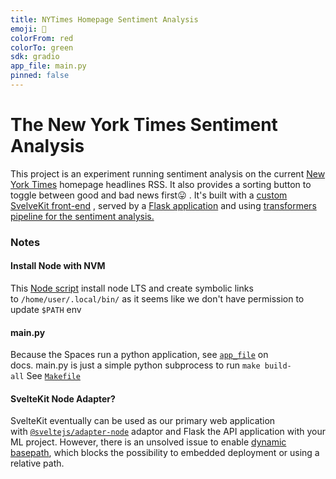 ```yaml
---
title: NYTimes Homepage Sentiment Analysis 
emoji: 📰
colorFrom: red
colorTo: green
sdk: gradio
app_file: main.py
pinned: false
---
```


# The New York Times Sentiment Analysis

This project is an experiment running sentiment analysis on the current [New York Times](https://rss.nytimes.com/services/xml/rss/nyt/HomePage.xml) homepage headlines RSS. It also provides a sorting button to toggle between good and bad news first😛 . It's built with a [custom SvelveKit front-end](https://huggingface.co/spaces/radames/NYTimes-homepage-rearranged/tree/main/client) , served by a [Flask application](https://huggingface.co/spaces/radames/NYTimes-homepage-rearranged/blob/main/app.py) and using [transformers pipeline for the sentiment analysis.](https://huggingface.co/siebert/sentiment-roberta-large-english)

### Notes

#### Install Node with NVM

This [Node script](https://huggingface.co/spaces/radames/NYTimes-homepage-rearranged/blob/main/install-node.sh) install node LTS and create symbolic links to `/home/user/.local/bin/` as it seems like we don't have permission to update `$PATH` env

#### main.py

Because the Spaces run a python application, see [`app_file`](https://huggingface.co/docs/hub/spaces#:~:text=0.88.0%2C%200.89.0%2C%201.0.0.-,app_file,-%3A%20string%0APath%20to) on docs. main.py is just a simple python subprocess to run `make build-all` See [`Makefile`](https://huggingface.co/spaces/radames/NYTimes-homepage-rearranged/blob/main/Makefile)

#### SvelteKit Node Adapter?

SvelteKit eventually can be used as our primary web application with [`@sveltejs/adapter-node`](https://github.com/sveltejs/kit/tree/master/packages/adapter-node) adaptor and Flask the API application with your ML project. However, there is an unsolved issue to enable [dynamic basepath](https://github.com/sveltejs/kit/issues/595), which blocks the possibility to embedded deployment or using a relative path.

